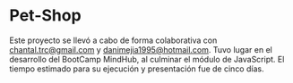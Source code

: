 # Pet-Shop
Este proyecto se llevó a cabo de forma colaborativa con chantal.trc@gmail.com y danimejia1995@hotmail.com. 
Tuvo lugar en el desarrollo del BootCamp MindHub, al culminar el módulo de JavaScript. 
El tiempo estimado para su ejecución y presentación fue de cinco días.
